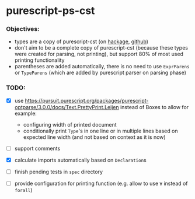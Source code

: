 # purescript-ps-cst

### Objectives:
- types are a copy of purescript-cst (on [hackage](https://hackage.haskell.org/package/purescript/docs/Language-PureScript-CST-Types.html), [github](https://github.com/purescript/purescript/blob/master/lib/purescript-cst))
- don't aim to be a complete copy of purescript-cst (because these types were created for parsing, not printing), but support 80% of most used printing functionality
- parentheses are added automatically, there is no need to use `ExprParens` or `TypeParens` (which are added by purescript parser on parsing phase)

### TODO:

- [x] use https://pursuit.purescript.org/packages/purescript-optparse/3.0.0/docs/Text.PrettyPrint.Leijen instead of Boxes to allow for example:

   - configuring width of printed document
   - conditionally print `Type`'s in one line or in multiple lines based on expected line width (and not based on context as it is now)

- [ ] support comments
- [x] calculate imports automatically based on `Declaration`s
- [ ] finish pending tests in `spec` directory
- [ ] provide configuration for printing function (e.g. allow to use `∀` instead of `forall`)
